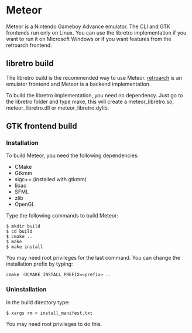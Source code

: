 # Meteor

Meteor is a Nintendo Gameboy Advance emulator. The CLI and GTK frontends run
only on Linux. You can use the libretro implementation if you want to run it on
Microsoft Windows or if you want features from the retroarch frontend.

## libretro build

The libretro build is the recommended way to use Meteor.
[retroarch](http://themaister.net/retroarch.html) is an emulator frontend and
Meteor is a backend implementation.

To build the libretro implementation, you need no dependency. Just go to the
libretro folder and type make, this will create a meteor_libretro.so,
meteor_libretro.dll or meteor_libretro.dylib.

## GTK frontend build

### Installation

To build Meteor, you need the following dependencies:

- CMake
- Gtkmm
- sigc++ (installed with gtkmm)
- libao
- SFML
- zlib
- OpenGL

Type the following commands to build Meteor:

	$ mkdir build
	$ cd build
	$ cmake ..
	$ make
	$ make install

You may need root privileges for the last command. You can change the
installation prefix by typing:

	cmake -DCMAKE_INSTALL_PREFIX=<prefix> ..

### Uninstallation

In the build directory type:

	$ xargs rm < install_manifest.txt

You may need root privileges to do this.
